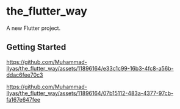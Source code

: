 # the_flutter_way

A new Flutter project.

## Getting Started

https://github.com/Muhammad-Ilyas/the_flutter_way/assets/11896164/e33c1c99-16b3-4fc8-a56b-ddac6fee70c3




https://github.com/Muhammad-Ilyas/the_flutter_way/assets/11896164/07b15112-483a-4377-97cb-fa167e647fee


